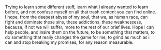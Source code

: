 Trying to learn some different stuff, learn what i already wanted to learn before, and not confuse myself on all that trash content you can find online. I hope, from
the deepest abyss of my soul, that we, as human race, can fight and dominate these sins, these addictions, these weaknessess, because, if not we will suffer, more
to the rest of our brief lives. 
Hope i can help people, and insire them on the future, to be something that matters, to do something that really changes the game for me, to grind as much as i can and
stop breaking my promises, for any reason measurable.
<!---
Guilhermo101001/Guilhermo101001 is a ✨ special ✨ repository because its `README.md` (this file) appears on your GitHub profile.
You can click the Preview link to take a look at your changes.
--->
